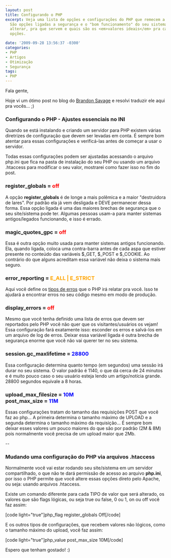 ```yaml
---
layout: post
title: Configurando o PHP
excerpt: Veja uma lista de opções e configurações do PHP que remecem a sua atenção.
  São opções ligadas a segurança e o "bom funcionamento" do seu sistema. Entenda como
  alterar, pra que servem e quais são os <em>valores ideais</em> pra cada uma dessas
  opções.

date: '2009-09-28 13:56:37 -0300'
categories:
- PHP
- Artigos
- Otimização
- Segurança
tags:
- PHP
---
```

<p>Fala gente,</p>
<p>Hoje vi um ótimo post no blog do <a href="http://www.brandonsavage.net/" target="_blank">Brandon Savage</a> e resolvi traduzir ele aqui pra vocês... ;)</p>
<h3>Configurando o PHP - Ajustes essenciais no INI</h3>
<p>Quando se está instalando e criando um servidor para PHP existem várias diretrizes de configuração que devem ser levadas em conta. É sempre bom atentar para essas configurações e verificá-las antes de começar a usar o servidor.</p>
<p>Todas essas configurações podem ser ajustadas acessando o arquivo php.ini que fica na pasta de instalação do seu PHP ou usando um arquivo .htaccess para modificar o seu valor, mostrarei como fazer isso no fim do post.</p>
<h3>register_globals = <span style="color: red;">off</span></h3>
<p>A opção <strong>register_globals</strong> é de longe a mais polêmica e a maior "destruidora de lares". Por padrão ela já vem desligada e DEVE permanecer dessa forma. Essa opção ligada é uma das maiores brechas de segurança que o seu site/sistema pode ter. Algumas pessoas usam-a para manter sistemas antigos/legados funcionando, e isso é errado.</p>
<h3>magic_quotes_gpc = <span style="color: red;">off</span></h3>
<p>Essa é outra opção muito usada para manter sistemas antigos funcionando. Ela, quando ligada, coloca uma contra-barra antes de cada aspa que estiver presente no conteúdo das variáveis $_GET, $_POST e $_COOKIE. Ao contrário do que alguns acreditam essa variável não deixa o sistema mais seguro.</p>
<h3>error_reporting = <span style="color: orange;">E_ALL | E_STRICT</span></h3>
<p>Aqui você define os <a href="http://www.php.net/manual/en/errorfunc.constants.php" target="_blank">tipos de erros</a> que o PHP irá relatar pra você. Isso te ajudará a encontrar erros no seu código mesmo em modo de produção.</p>
<h3>display_errors = <span style="color: red;">off</span></h3>
<p>Mesmo que você tenha definido uma lista de erros que devem ser reportados pelo PHP você não quer que os visitantes/usuários os vejam! Essa configuração fará exatamente isso: esconder os erros e salvá-los em um arquivo de log de erros. Deixar essa variável ligada é outra brecha de segurança enorme que você não vai querer ter no seu sistema.</p>
<h3>session.gc_maxlifetime = <span style="color: blue;">28800</span></h3>
<p>Essa configuração determina quanto tempo (em segundos) uma sessão irá durar no seu sistema. O valor padrão é 1140, o que dá cerca de 24 minutos e é muito pouco caso o seu usuário esteja lendo um artigo/notícia grande. 28800 segundos equivale a 8 horas.</p>
<h3>upload_max_filesize = <span style="color: blue;">10M</span><br />post_max_size = <span style="color: blue;">11M</span></h3>
<p>Essas configurações tratam do tamanho das requisições POST que você faz ao php... A primeira determina o tamanho máximo de UPLOAD e a segunda determina o tamanho máximo da requisição... É sempre bom deixar esses valores um pouco maiores do que são por padrão (2M & 8M) pois normalmente você precisa de um upload maior que 2Mb.</p>
<p>--</p>
<h3>Mudando uma configuração do PHP via arquivos .htaccess</h3>
<p>Normalmente você vai estar rodando seu site/sistema em um servidor compartilhado, o que não te dará permissão de acesso ao arquivo <strong>php.ini</strong>, por isso o PHP permite que você altere essas opções direto pelo Apache, ou seja: usando arquivos .htaccess.</p>
<p>Existe um comando diferente para cada TIPO de valor que será alterado, os valores que são flags lógicas, ou seja true ou false, 0 ou 1, on ou off você faz assim:</p>
<p>[code light="true"]php_flag register_globals Off[/code]</p>
<p>E os outros tipos de configurações, que recebem valores não lógicos, como o tamanho máximo do upload, você faz assim:</p>
<p>[code light="true"]php_value post_max_size 10M[/code]</p>
<p>Espero que tenham gostado! :)</p>
